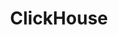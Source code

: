 ---
draft: false
title: ClickHouse
content:
  id: clickhouse
  name: ClickHouse
  website: https://clickhouse.com/
  short_description: ClickHouse is an open-source, column-oriented DBMS for online analytical processing.
---